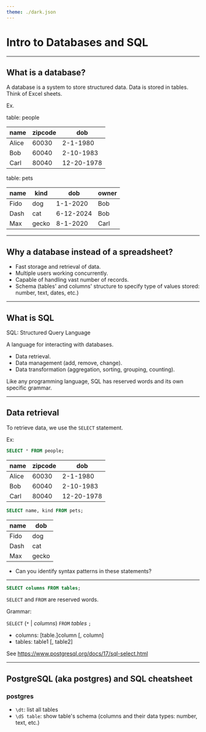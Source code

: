 ```yaml
---
theme: ./dark.json
---
```


Intro to Databases and SQL
==========================

---

## What is a database?

A database is a system to store structured data.
Data is stored in tables.
Think of Excel sheets.

Ex.

table: people

| name | zipcode | dob |
|------|---------|-----|
| Alice | 60030  | 2-1-1980 |
| Bob  | 60040   | 2-10-1983 |
| Carl | 80040   | 12-20-1978 |

table: pets

| name | kind | dob | owner |
|------|------|-----|-------|
| Fido | dog  | 1-1-2020 | Bob |
| Dash | cat  | 6-12-2024 | Bob |
| Max  | gecko | 8-1-2020 | Carl |

---

## Why a database instead of a spreadsheet?

* Fast storage and retrieval of data.
* Multiple users working concurrently.
* Capable of handling vast number of records.
* Schema (tables' and columns' structure to specify type of values stored: number, text, dates, etc.)

---

## What is SQL

SQL: Structured Query Language

A language for interacting with databases.

* Data retrieval.
* Data management (add, remove, change).
* Data transformation (aggregation, sorting, grouping, counting).

Like any programming language, SQL has reserved words
and its own specific grammar.

---

## Data retrieval

To retrieve data, we use the `SELECT` statement.

Ex:

```sql
SELECT * FROM people;
```

| name | zipcode | dob |
|------|---------|-----|
| Alice | 60030  | 2-1-1980 |
| Bob  | 60040   | 2-10-1983 |
| Carl | 80040   | 12-20-1978 |

```sql
SELECT name, kind FROM pets;
```

| name | dob |
|------|-----|
| Fido | dog |
| Dash | cat |
| Max  | gecko |

* Can you identify syntax patterns in these statements?

---

```sql
SELECT columns FROM tables;
```

`SELECT` and `FROM` are reserved words.

Grammar:

`SELECT` (`*` | *columns*) `FROM` *tables* `;`

* columns: [table.]column [, column]
* tables: table1 [, table2]

See https://www.postgresql.org/docs/17/sql-select.html

---

## PostgreSQL (aka postgres) and SQL cheatsheet

### postgres

* `\dt`: list all tables
* `\dS table`: show table's schema (columns and their data types: number, text, etc.)
